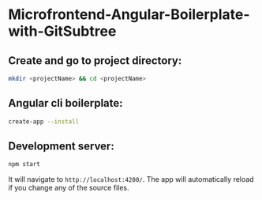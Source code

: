# Microfrontend-Angular-Boilerplate-with-GitSubtree

## Create and go to project directory:

```bash
mkdir <projectName> && cd <projectName>
```

## Angular cli boilerplate:

```bash
create-app --install
```

## Development server:

```bash
npm start
```

It will navigate to `http://localhost:4200/`. The app will automatically reload if you change any of the source files.
